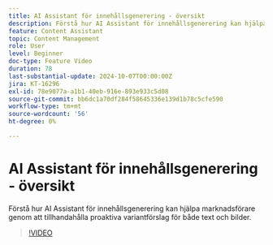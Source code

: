```yaml
---
title: AI Assistant för innehållsgenerering - översikt
description: Förstå hur AI Assistant för innehållsgenerering kan hjälpa marknadsförare genom att tillhandahålla proaktiva variantförslag för både text och bilder.
feature: Content Assistant
topic: Content Management
role: User
level: Beginner
doc-type: Feature Video
duration: 78
last-substantial-update: 2024-10-07T00:00:00Z
jira: KT-16296
exl-id: 78e9077a-a1b1-40eb-916e-893e933c5d08
source-git-commit: bb6dc1a70df284f58645336e139d1b78c5cfe590
workflow-type: tm+mt
source-wordcount: '56'
ht-degree: 0%

---
```


# AI Assistant för innehållsgenerering - översikt

Förstå hur AI Assistant för innehållsgenerering kan hjälpa marknadsförare genom att tillhandahålla proaktiva variantförslag för både text och bilder.

>[!VIDEO](https://video.tv.adobe.com/v/3432686/?learn=on)

